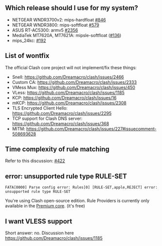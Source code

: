 ## Which release should I use for my system?
* NETGEAR WNDR3700v2: mips-hardfloat [#846](https://github.com/Dreamacro/clash/issues/846)
* NETGEAR WNDR3800: mips-softfloat [#579](https://github.com/Dreamacro/clash/issues/579)
* ASUS RT-AC5300: armv5 [#2356](https://github.com/Dreamacro/clash/issues/2356)
* MediaTek MT7620A, MT7621A: mipsle-softfloat ([#136](https://github.com/Dreamacro/clash/issues/136))
* mips_24kc: [#192](https://github.com/Dreamacro/clash/issues/192)

## List of wontfix
The official Clash core project will not implement/fix these things:

* Snell: https://github.com/Dreamacro/clash/issues/2466
* Custom CA: https://github.com/Dreamacro/clash/issues/2333
* VMess Mux: https://github.com/Dreamacro/clash/issues/450
* VLess: https://github.com/Dreamacro/clash/issues/1185
* KCP: https://github.com/Dreamacro/clash/issues/16
* mKCP: https://github.com/Dreamacro/clash/issues/2308
* TLS Encrypted Client Hello: https://github.com/Dreamacro/clash/issues/2295
* TCP support for Clash DNS server: https://github.com/Dreamacro/clash/issues/368
* MITM: https://github.com/Dreamacro/clash/issues/227#issuecomment-508693628

## Time complexity of rule matching
Refer to this discussion: [#422](https://github.com/Dreamacro/clash/issues/422)

## error: unsupported rule type RULE-SET

```
FATA[0000] Parse config error: Rules[0] [RULE-SET,apple,REJECT] error: unsupported rule type RULE-SET
```

You're using Clash open-source edition. Rule Providers is currently only available in the [Premium core](https://github.com/Dreamacro/clash/releases/tag/premium). (it's free)

## I want VLESS support

Short answer: no. Discussion here https://github.com/Dreamacro/clash/issues/1185